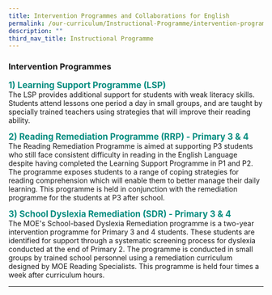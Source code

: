 ```yaml
---
title: Intervention Programmes and Collaborations for English
permalink: /our-curriculum/Instructional-Programme/intervention-programmes-collab-english/
description: ""
third_nav_title: Instructional Programme
---
```

### **Intervention Programmes**

<b style="color:#038C7F; font-size:17px; ">1) Learning Support Programme (LSP)</b><br>
The LSP provides additional support for students with weak literacy skills. Students attend lessons one period a day in small groups, and are taught by specially trained teachers using strategies that will improve their reading ability.  

<b style="color:#038C7F; font-size:17px; ">2) Reading Remediation Programme (RRP) - Primary 3 & 4</b><br>  The Reading Remediation Programme is aimed at supporting P3 students who still face consistent difficulty in reading in the English Language despite having completed the Learning Support Programme in P1 and P2. The programme exposes students to a range of coping strategies for reading comprehension which will enable them to better manage their daily learning. This programme is held in conjunction with the remediation programme for the students at P3 after school.  

<b style="color:#038C7F; font-size:17px; ">3) School Dyslexia Remediation (SDR) - Primary 3 & 4</b><br>
The MOE's School-based Dyslexia Remediation programme is a two-year intervention programme for Primary 3 and 4 students. These students are identified for support through a systematic screening process for dyslexia conducted at the end of Primary 2. The programme is conducted in small groups by trained school personnel using a remediation curriculum designed by MOE Reading Specialists. This programme is held four times a week after curriculum hours.

<hr>

